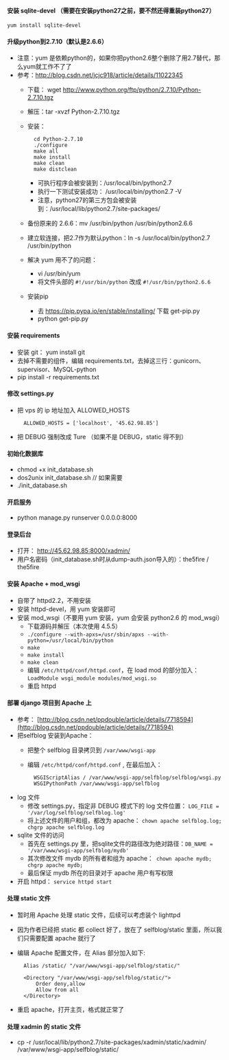 #### 安装 sqlite-devel （需要在安装python27之前，要不然还得重装python27）

	yum install sqlite-devel

#### 升级python到2.7.10（默认是2.6.6）
* 注意：yum 是依赖python的，如果你把python2.6整个删除了用2.7替代，那么yum就工作不了了
* 参考：http://blog.csdn.net/jcjc918/article/details/11022345
	* 下载： wget http://www.python.org/ftp/python/2.7.10/Python-2.7.10.tgz
	* 解压：tar -xvzf Python-2.7.10.tgz
	* 安装：

			cd Python-2.7.10
			./configure  
			make all             
			make install  
			make clean  
			make distclean 

		* 可执行程序会被安装到：/usr/local/bin/python2.7
		* 执行一下测试安装成功： /usr/local/bin/python2.7 -V
		* 注意，python27的第三方包会被安装到：/usr/local/lib/python2.7/site-packages/ 

	* 备份原来的 2.6.6：mv /usr/bin/python /usr/bin/python2.6.6  
	* 建立软连接，把2.7作为默认python：ln -s /usr/local/bin/python2.7 /usr/bin/python  
	* 解决 yum 用不了的问题：
		* vi /usr/bin/yum
		* 将文件头部的 `#!/usr/bin/python` 改成 `#!/usr/bin/python2.6.6`
	* 安装pip
		* 去 https://pip.pypa.io/en/stable/installing/ 下载 get-pip.py
		* python get-pip.py
	
#### 安装 requirements 
* 安装 git： yum install git
* 去掉不需要的组件，编辑 requirements.txt，去掉这三行：gunicorn、supervisor、MySQL-python
* pip install -r requirements.txt
		
#### 修改 settings.py
* 把 vps 的 ip 地址加入 ALLOWED_HOSTS

		ALLOWED_HOSTS = ['localhost', '45.62.98.85']

* 把 DEBUG 强制改成 Ture （如果不是 DEBUG，static 得不到）	

#### 初始化数据库
* chmod +x init_database.sh
* dos2unix init_database.sh  // 如果需要
* ./init_database.sh

#### 开启服务
* python manage.py runserver 0.0.0.0:8000 

#### 登录后台
* 打开： http://45.62.98.85:8000/xadmin/
* 用户名密码（init_database.sh时从dump-auth.json导入的）：the5fire / the5fire

#### 安装 Apache + mod_wsgi 
* 自带了 httpd2.2，不用安装
* 安装 httpd-devel，用 yum 安装即可
* 安装 mod_wsgi（不要用 yum 安装，yum 会安装 python2.6 的 mod_wsgi）
	* 下载源码并解压（本次使用 4.5.5） 
	* `./configure --with-apxs=/usr/sbin/apxs --with-python=/usr/local/bin/python `
	* `make`
	* `make install`
	* `make clean`
	* 编辑 `/etc/httpd/conf/httpd.conf`，在 load mod 的部分加入：`LoadModule wsgi_module modules/mod_wsgi.so`
	* 重启 httpd

#### 部署 django 项目到 Apache 上
* 参考： [http://blog.csdn.net/ppdouble/article/details/7718594](http://blog.csdn.net/ppdouble/article/details/7718594)
* 把selfblog 安装到Apache：
	* 把整个 selfblog 目录拷贝到 `/var/www/wsgi-app`
	* 编辑 `/etc/httpd/conf/httpd.conf` , 在最后加入： 

			WSGIScriptAlias / /var/www/wsgi-app/selfblog/selfblog/wsgi.py
			WSGIPythonPath /var/www/wsgi-app/selfblog

* log 文件
	* 修改 settings.py，指定非 DEBUG 模式下的 log 文件位置： `LOG_FILE = '/var/log/selfblog/selfblog.log'`
	* 将上述文件的用户和组，都改为 apache： `chown apache selfblog.log; chgrp apache selfblog.log`
* sqlite 文件的访问
	* 首先在 settings.py 里，把sqlite文件的路径改为绝对路径：`DB_NAME = '/var/www/wsgi-app/selfblog/mydb'`
	* 其次修改文件 mydb 的所有者和组为 apache：` chown apache mydb; chgrp apache mydb;`
	* 最后保证 mydb 所在的目录对于 apache 用户有写权限
* 开启 httpd： `service httpd start`

#### 处理 static 文件
* 暂时用 Apache 处理 static 文件，后续可以考虑装个 lighttpd
* 因为作者已经把 static 都 collect 好了，放在了 selfblog/static 里面，所以我们只需要配置 apache 就行了
* 编辑 Apache 配置文件，在 Alias 部分加入如下:

		Alias /static/ "/var/www/wsgi-app/selfblog/static/"
		
		<Directory "/var/www/wsgi-app/selfblog/static/">
		    Order deny,allow
		    Allow from all
		</Directory>

* 重启 apache，打开主页，格式就正常了

#### 处理 xadmin 的 static 文件
* cp -r /usr/local/lib/python2.7/site-packages/xadmin/static/xadmin/ /var/www/wsgi-app/selfblog/static/